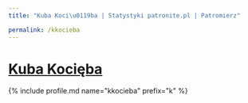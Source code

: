 ```yaml
---
title: "Kuba Koci\u0119ba | Statystyki patronite.pl | Patromierz"

permalink: /kkocieba
---
```


# [Kuba Kocięba](https://patronite.pl/kkocieba)

{% include profile.md name="kkocieba" prefix="k" %}

